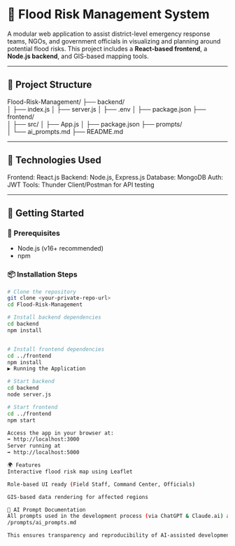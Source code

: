 # 🌊 Flood Risk Management System

A modular web application to assist district-level emergency response teams, NGOs, and government officials in visualizing and planning around potential flood risks. This project includes a **React-based frontend**, a **Node.js backend**, and GIS-based mapping tools.

---

## 🧱 Project Structure
Flood-Risk-Management/
├── backend/              
│   ├── index.js
│   ├── server.js
│   ├── .env
│   ├── package.json
├── frontend/             
│   ├── src/
│   ├── App.js
│   ├── package.json
├── prompts/              
│   └── ai_prompts.md
├── README.md            


---

## 🔧 Technologies Used

Frontend: React.js
Backend: Node.js, Express.js
Database: MongoDB
Auth: JWT
Tools: Thunder Client/Postman for API testing

---

## 🚀 Getting Started

### 🧰 Prerequisites

- Node.js (v16+ recommended)
- npm

### 📦 Installation Steps

```bash
# Clone the repository
git clone <your-private-repo-url>
cd Flood-Risk-Management

# Install backend dependencies
cd backend
npm install


# Install frontend dependencies
cd ../frontend
npm install
▶️ Running the Application

# Start backend
cd backend
node server.js

# Start frontend
cd ../frontend
npm start

Access the app in your browser at:
➡️ http://localhost:3000
Server running at 
➡️ http://localhost:5000

🌍 Features
Interactive flood risk map using Leaflet

Role-based UI ready (Field Staff, Command Center, Officials)

GIS-based data rendering for affected regions

🧠 AI Prompt Documentation
All prompts used in the development process (via ChatGPT & Claude.ai) are located in:
/prompts/ai_prompts.md

This ensures transparency and reproducibility of AI-assisted development.

